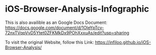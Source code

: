 # iOS-Browser-Analysis-Infographic
This is also availible as an Google Docs Document: https://docs.google.com/document/d/1OleYpTcv-72nxTVqpVvD5Ytet0ZFKMkDx9POhXxxuAs/edit?usp=sharing

To visit the original Website, follow this Link: https://infiloo.github.io/iOS-Browser-Analysis/
